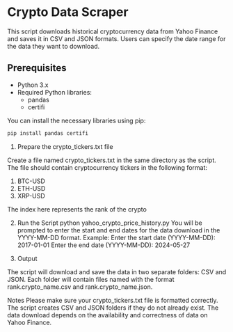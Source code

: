 # Crypto Data Scraper

This script downloads historical cryptocurrency data from Yahoo Finance and saves it in CSV and JSON formats. Users can specify the date range for the data they want to download.

## Prerequisites

- Python 3.x
- Required Python libraries:
  - pandas
  - certifi

You can install the necessary libraries using pip:

```sh
pip install pandas certifi
```

1. Prepare the crypto_tickers.txt file

Create a file named crypto_tickers.txt in the same directory as the script. The file should contain cryptocurrency tickers in the following format:

1. BTC-USD
2. ETH-USD
3. XRP-USD

The index here represents the rank of the crypto

2. Run the Script
   python yahoo_crypto_price_history.py
   You will be prompted to enter the start and end dates for the data download in the YYYY-MM-DD format.
   Example:
   Enter the start date (YYYY-MM-DD): 2017-01-01
   Enter the end date (YYYY-MM-DD): 2024-05-27

3. Output

The script will download and save the data in two separate folders: CSV and JSON. Each folder will contain files named with the format rank.crypto_name.csv and rank.crypto_name.json.

Notes
Please make sure your crypto_tickers.txt file is formatted correctly.
The script creates CSV and JSON folders if they do not already exist.
The data download depends on the availability and correctness of data on Yahoo Finance.
